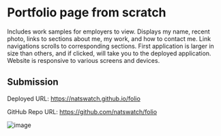 # Portfolio page from scratch

Includes work samples for employers to view.
Displays my name, recent photo, links to sections about me, my work, and how to contact me.
Link navigations scrolls to corresponding sections.
First application is larger in size than others, and if clicked, will take you to the deployed application. 
Website is responsive to various screens and devices.


## Submission

Deployed URL: https://natswatch.github.io/folio

GitHub Repo URL: https://github.com/natswatch/folio



![image](https://user-images.githubusercontent.com/24613646/89149395-3515c180-d511-11ea-917f-6e42f848eb92.png)